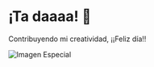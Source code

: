<html lang="es">
    <meta charset="UTF-8">
    <meta name="viewport" content="width=device-width, initial-scale=1.0">
    <h1>¡Ta daaaa! 🎉</h1>
    <p>Contribuyendo mi creatividad, ¡¡Feliz día!!</p>
    <img src="https://img.freepik.com/fotos-premium/perro-ramo-flores-boca_12395-1671.jpg" alt="Imagen Especial">
    <audio id="audio" loop>
        <source src="data:audio/mpeg;base64,SUQzBAAAAAAAf1RYWFgAAAASAAADbWFqb3JfYnJhbmQAZGFzaABUWFhYAAAAEQAAA21pbm9yX3ZlcnNpb24AMABUWFhYAAAAHAAA..." type="audio/mpeg">
    </body>
    <audio controls autoplay loop>
        <source src="https://drive.google.com/uc?export=download&id=1G-SQEG4xgkwwdrguGm_3hYiEQHPmSRur" type="audio/mpeg">
        Tu navegador no soporta el elemento de audio.
    </audio>
    <button onclick="playAudio()" style="padding: 10px; font-size: 16px;">Reproducir música 🎵</button>
    <script>
        function playAudio() {
            var audio = document.getElementById('audio');
            audio.play();
        }
</html>
